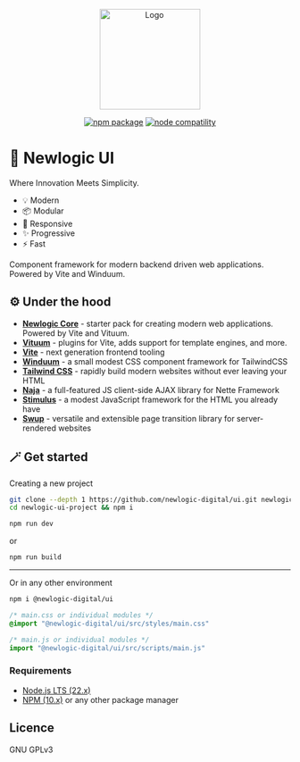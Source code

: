 <p align="center">
  <a href="https://ui.newlogic.cz/" target="_blank" rel="noopener noreferrer">
    <img width="180" src="https://next.ui.newlogic.cz/favicon.svg" alt="Logo">
  </a>
</p>
<p align="center">
  <a href="https://npmjs.com/package/@newlogic-digital/ui"><img src="https://img.shields.io/npm/v/@newlogic-digital/ui.svg" alt="npm package"></a>
  <a href="https://nodejs.org/en/about/releases/"><img src="https://img.shields.io/node/v/@newlogic-digital/ui.svg" alt="node compatility"></a>
</p>

# 🎨 Newlogic UI

Where Innovation Meets Simplicity.

- 💡 Modern
- 📦 Modular
- 📏 Responsive
- ✨️ Progressive
- ⚡️ Fast

Component framework for modern backend driven web applications. Powered by Vite and Winduum.

## ⚙️ Under the hood
* **[Newlogic Core](https://github.com/newlogic-digital/core)** - starter pack for creating modern web applications. Powered by Vite and Vituum.
* **[Vituum](https://vituum.dev/)** - plugins for Vite, adds support for template engines, and more.
* **[Vite](https://vituum.dev/)** - next generation frontend tooling
* **[Winduum](https://winduum.dev/)** - a small modest CSS component framework for TailwindCSS
* **[Tailwind CSS](https://tailwindcss.com/)** - rapidly build modern websites without ever leaving your HTML
* **[Naja](https://naja.js.org/)** - a full-featured JS client-side AJAX library for Nette Framework
* **[Stimulus](https://stimulus.hotwire.dev/)** - a modest JavaScript framework for the HTML you already have
* **[Swup](https://next.ui.newlogic.cz/docs/.html)** - versatile and extensible page transition library for server-rendered websites


## 🪄 Get started

Creating a new project
```sh
git clone --depth 1 https://github.com/newlogic-digital/ui.git newlogic-ui-project
cd newlogic-ui-project && npm i
```
```sh
npm run dev
```
or
```sh
npm run build
```
___
Or in any other environment
```sh
npm i @newlogic-digital/ui
```

```css
/* main.css or individual modules */
@import "@newlogic-digital/ui/src/styles/main.css"
```

```js
/* main.js or individual modules */
import "@newlogic-digital/ui/src/scripts/main.js"
```

### Requirements

- [Node.js LTS (22.x)](https://nodejs.org/en/download/)
- [NPM (10.x)](https://www.npmjs.com/package/npm) or any other package manager

## Licence
GNU GPLv3
